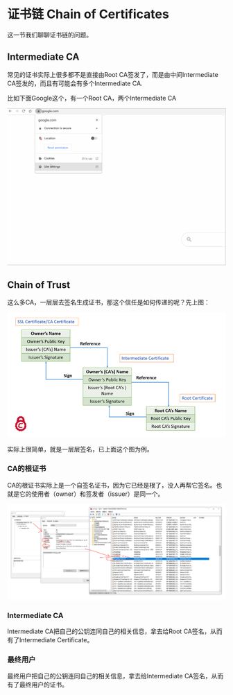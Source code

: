 # 证书链 Chain of Certificates

这一节我们聊聊证书链的问题。


## Intermediate CA

常见的证书实际上很多都不是直接由Root CA签发了，而是由中间Intermediate CA签发的，而且有可能会有多个Intermediate CA.

比如下面Google这个，有一个Root CA，两个Intermediate CA

![mkdocs](../img/google-certificates.gif)


## Chain of Trust

这么多CA，一层层去签名生成证书，那这个信任是如何传递的呢？先上图：

![mkdocs](../img/chain-of-certificate.png)

实际上很简单，就是一层层签名，已上面这个图为例。


### CA的根证书

CA的根证书实际上是一个自签名证书，因为它已经是根了，没人再帮它签名。也就是它的使用者（owner）和签发者（issuer）是同一个。

![mkdocs](../img/root-ca.PNG)

### Intermediate CA

Intermediate CA把自己的公钥连同自己的相关信息，拿去给Root CA签名，从而有了Intermediate Certificate。


### 最终用户

最终用户把自己的公钥连同自己的相关信息，拿去给Intermediate CA签名，从而有了最终用户的证书。
